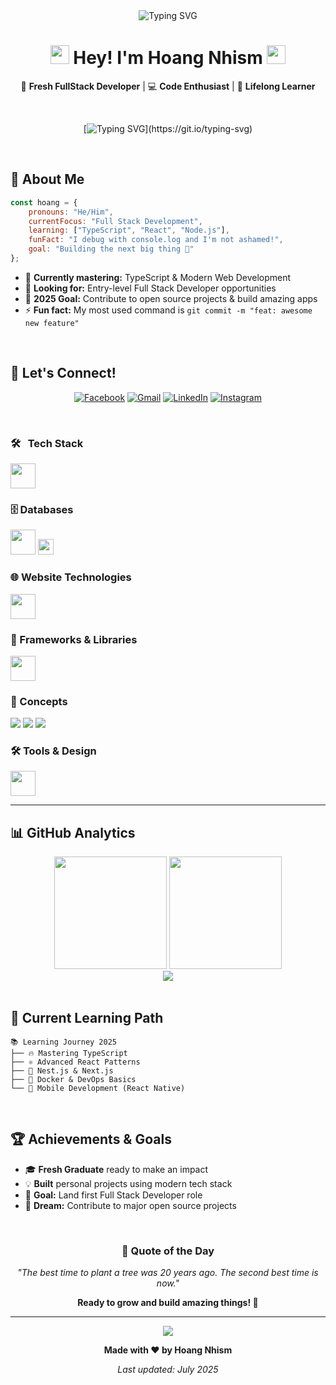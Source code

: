 <div align="center">
  <img src="https://github.com/user-attachments/assets/fd7d099b-0549-49e4-8522-4d6ab4b864ee" alt="Typing SVG" />
</div>

<h1 align="center">
  <img src="https://media.giphy.com/media/hvRJCLFzcasrR4ia7z/giphy.gif" width="30px"/> 
  Hey! I'm Hoang Nhism 
  <img src="https://media.giphy.com/media/hvRJCLFzcasrR4ia7z/giphy.gif" width="30px"/>
</h1>

<div align="center">
  
  🚀 **Fresh FullStack Developer** | 💻 **Code Enthusiast** | 🌱 **Lifelong Learner**
  
  <br/>
  
  [![Typing SVG](https://readme-typing-svg.herokuapp.com?font=Fira+Code&size=18&pause=1000&color=FF6B6B&center=true&vCenter=true&width=600&lines=Building+amazing+web+experiences;Learning+something+new+every+day;Turning+coffee+into+code+%E2%98%95;Ready+to+make+an+impact!)](https://git.io/typing-svg)
  
</div>

<br/>

## 🚀 About Me

```javascript
const hoang = {
    pronouns: "He/Him",
    currentFocus: "Full Stack Development",
    learning: ["TypeScript", "React", "Node.js"],
    funFact: "I debug with console.log and I'm not ashamed!",
    goal: "Building the next big thing 🌟"
};
```

- 🌱 **Currently mastering:** TypeScript & Modern Web Development
- 💼 **Looking for:** Entry-level Full Stack Developer opportunities
- 🎯 **2025 Goal:** Contribute to open source projects & build amazing apps
- ⚡ **Fun fact:** My most used command is `git commit -m "feat: awesome new feature"`

<br/>

## 🤝 Let's Connect!

<div align="center">

[![Facebook](https://img.shields.io/badge/Facebook-1877F2?style=for-the-badge&logo=facebook&logoColor=white)](https://www.facebook.com/hoangtranminh1032)
[![Gmail](https://img.shields.io/badge/Gmail-D14836?style=for-the-badge&logo=gmail&logoColor=white)](mailto:hoangtranminh2003@gmail.com)
[![LinkedIn](https://img.shields.io/badge/LinkedIn-0077B5?style=for-the-badge&logo=linkedin&logoColor=white)](https://www.linkedin.com/in/tran-minhhoang)
[![Instagram](https://img.shields.io/badge/Instagram-E4405F?style=for-the-badge&logo=instagram&logoColor=white)](https://www.instagram.com/hoangnhism/?igsh=em9mMmw0MW16bXA5&utm_source=qr)

</div>


<br/>

### 🛠 &nbsp; Tech Stack

<p>
  <img src="https://skillicons.dev/icons?i=java,cs,nodejs,ts" height="40" />
</p>

### 🗄️ Databases

<p>
  <img src="https://skillicons.dev/icons?i=mysql,postgres,firebase,mongodb" height="40" />
  <img src="https://img.shields.io/badge/SQL%20Server-CC2927?style=for-the-badge&logo=microsoftsqlserver&logoColor=white" height="25" />
</p>

### 🌐 Website Technologies

<p>
  <img src="https://skillicons.dev/icons?i=html,css,js" height="40" />
</p>

### 🚀 Frameworks & Libraries

<p>
  <img src="https://skillicons.dev/icons?i=react,next,nestjs,spring" height="40" />
</p>

### 📘 Concepts

<p>
  <img src="https://img.shields.io/badge/OOP-blue?style=for-the-badge&logo=abstract&logoColor=white" />
  <img src="https://img.shields.io/badge/MVC-green?style=for-the-badge&logo=patternfly&logoColor=white" />
  <img src="https://img.shields.io/badge/API-FF6C37?style=for-the-badge&logo=apigee&logoColor=white" />
</p>

### 🛠 Tools & Design

<p>
  <img src="https://skillicons.dev/icons?i=figma,docker,postman,git" height="40" />
</p>

<hr>

## 📊 GitHub Analytics

<div align="center">
  <img height="180em" src="https://github-readme-stats.vercel.app/api?username=HoangNhism&theme=tokyonight&show_icons=true&hide_border=true&count_private=true" />
  <img height="180em" src="https://github-readme-stats.vercel.app/api/top-langs/?username=HoangNhism&theme=tokyonight&layout=compact&hide_border=true" />
</div>

<div align="center">
  <img src="https://github-readme-streak-stats.herokuapp.com/?user=HoangNhism&theme=tokyonight&hide_border=true" />
</div>


<br/>

## 🎯 Current Learning Path

```
📚 Learning Journey 2025
├── 🔥 Mastering TypeScript
├── ⚛️ Advanced React Patterns
├── 🚀 Nest.js & Next.js
├── 🐳 Docker & DevOps Basics
└── 📱 Mobile Development (React Native)
```

<br/>

## 🏆 Achievements & Goals

- 🎓 **Fresh Graduate** ready to make an impact
- 💡 **Built** personal projects using modern tech stack
- 🌟 **Goal:** Land first Full Stack Developer role
- 🚀 **Dream:** Contribute to major open source projects

<br/>

<div align="center">
  
### 💭 Quote of the Day
  
*"The best time to plant a tree was 20 years ago. The second best time is now."*
  
**Ready to grow and build amazing things! 🌱**

---

<img src="https://raw.githubusercontent.com/Trilokia/Trilokia/379277808c61ef204768a61bbc5d25bc7798ccf1/bottom_header.svg" />

**Made with ❤️ by Hoang Nhism**

*Last updated: July 2025*

</div>